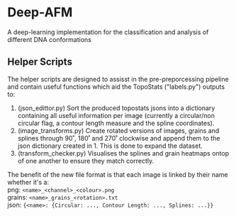 # Deep-AFM
A deep-learning implementation for the classification and analysis of different DNA conformations

## Helper Scripts
The helper scripts are designed to assisst in the pre-preporcessing pipeline and contain useful functions which aid the TopoStats ("labels.py") outputs to:
1) (json_edittor.py) Sort the produced topostats jsons into a dictionary containing all useful information per image (currently a circular/non circular flag, a contour length measure and the spline coordinates).
2) (image_transforms.py) Create rotated versions of images, grains and splines through 90˚, 180˚ and 270˚ clockwise and append them to the json dictionary created in 1. This is done to expand the dataset.
3) (transform_checker.py) Visualises the splines and grain heatmaps ontop of one another to ensure they match correctly.

The benefit of the new file format is that each image is linked by their name whether it's a:
<br>
png:    `<name>_<channel>_<colour>.png`
<br>
grains: `<name>_grains_<rotation>.txt`
<br>
json:   `{<name>: {Circular: ..., Contour Length: ..., Splines: ...}}`


